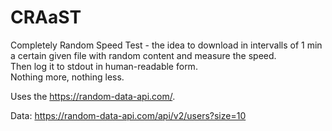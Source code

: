 # CRAaST
Completely Random Speed Test - the idea to download in intervalls of 1 min a certain given file with random content and measure the speed.  
Then log it to stdout in human-readable form.  
Nothing more, nothing less.

Uses the https://random-data-api.com/.

Data: https://random-data-api.com/api/v2/users?size=10
